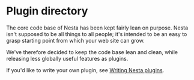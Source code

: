 # Plugin directory

The core code base of Nesta has been kept fairly lean on purpose. Nesta
isn't supposed to be all things to all people; it's intended to be an
easy to grasp starting point from which your web site can grow.

We've therefore decided to keep the code base lean and clean, while
releasing less globally useful features as plugins.

If you'd like to write your own plugin, see [Writing Nesta
plugins][writing].

[writing]: /docs/plugins/writing-plugins
